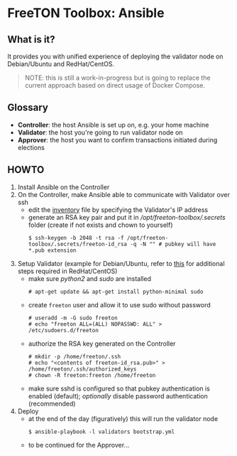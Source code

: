 # FreeTON Toolbox: Ansible

## What is it?

It provides you with unified experience of deploying the validator node on Debian/Ubuntu and RedHat/CentOS.

> NOTE: this is still a work-in-progress but is going to replace the current approach based on direct usage of Docker Compose.

## Glossary

* __Controller__: the host Ansible is set up on, e.g. your home machine
* __Validator__: the host you're going to run validator node on
* __Approver__: the host you want to confirm transactions initiated during elections

## HOWTO

1. Install Ansible on the Controller
1. On the Controller, make Ansible able to communicate with Validator over ssh
    - edit the [inventory](inventory) file by specifying the Validator's IP address
    - generate an RSA key pair and put it in _/opt/freeton-toolbox/.secrets_ folder (create if not exists and chown to yourself)
      ```console
      $ ssh-keygen -b 2048 -t rsa -f /opt/freeton-toolbox/.secrets/freeton-id_rsa -q -N "" # pubkey will have *.pub extension
      ```
1. Setup Validator (example for Debian/Ubuntu, refer to [this](test/vagrant/centos/bootstrap.sh) for additional steps required in RedHat/CentOS)
    - make sure _python2_ and _sudo_ are installed
      ```console
      # apt-get update && apt-get install python-minimal sudo
      ```
    - create `freeton` user and allow it to use sudo without password
      ```console
      # useradd -m -G sudo freeton
      # echo "freeton ALL=(ALL) NOPASSWD: ALL" > /etc/sudoers.d/freeton
      ```
    - authorize the RSA key generated on the Controller
      ```console
      # mkdir -p /home/freeton/.ssh
      # echo "<contents of freeton-id_rsa.pub>" > /home/freeton/.ssh/authorized_keys
      # chown -R freeton:freeton /home/freeton
      ```
    - make sure sshd is configured so that pubkey authentication is enabled (default);
    _optionally_ disable password authentication (recommended)
1. Deploy
    - at the end of the day (figuratively) this will run the validator node
      ```console
      $ ansible-playbook -l validators bootstrap.yml
      ```
    - to be continued for the Approver...
